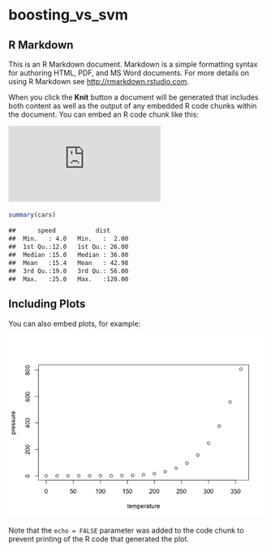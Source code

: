 boosting\_vs\_svm
================

R Markdown
----------

This is an R Markdown document. Markdown is a simple formatting syntax
for authoring HTML, PDF, and MS Word documents. For more details on
using R Markdown see
<a href="http://rmarkdown.rstudio.com" class="uri">http://rmarkdown.rstudio.com</a>.

When you click the **Knit** button a document will be generated that
includes both content as well as the output of any embedded R code
chunks within the document. You can embed an R code chunk like this:

![
a\_1 = \\sum\_1^n\\frac{i}{n}^2
](https://latex.codecogs.com/png.latex?%0Aa_1%20%3D%20%5Csum_1%5En%5Cfrac%7Bi%7D%7Bn%7D%5E2%0A "
a_1 = \sum_1^n\frac{i}{n}^2
")

``` r
summary(cars)
```

    ##      speed           dist       
    ##  Min.   : 4.0   Min.   :  2.00  
    ##  1st Qu.:12.0   1st Qu.: 26.00  
    ##  Median :15.0   Median : 36.00  
    ##  Mean   :15.4   Mean   : 42.98  
    ##  3rd Qu.:19.0   3rd Qu.: 56.00  
    ##  Max.   :25.0   Max.   :120.00

Including Plots
---------------

You can also embed plots, for example:

![](test_files/figure-markdown_github-ascii_identifiers/pressure-1.png)

Note that the `echo = FALSE` parameter was added to the code chunk to
prevent printing of the R code that generated the plot.
